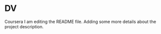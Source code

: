 # DV
Coursera
I am editing the README file. Adding some more details about the project description.
